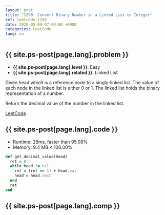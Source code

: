 ```yaml
---
layout: post
title: "1290. Convert Binary Number in a Linked List to Integer"
ref: leetcode-1290
date: 2020-05-09 07:00:00 +0900
categories: LeetCode
lang: en
---
```


## {{ site.ps-post[page.lang].problem }}
- **{{ site.ps-post[page.lang].level }}**: Easy
- **{{ site.ps-post[page.lang].related }}**: Linked List

Given head which is a reference node to a singly-linked list. The value of each node in the linked list is either 0 or 1. The linked list holds the binary representation of a number.

Return the decimal value of the number in the linked list.

[LeetCode](https://leetcode.com/problems/convert-binary-number-in-a-linked-list-to-integer/)

<div class="divider"></div>

## {{ site.ps-post[page.lang].code }}

- Runtime: 28ms, faster than 95.08%
- Memory: 9.4 MB < 100.00%

```rb
def get_decimal_value(head)
  ret = 0
  while head != nil
    ret = (ret << 1) + head.val
    head = head.next
  end
  ret
end
```

<div class="divider"></div>

## {{ site.ps-post[page.lang].comp }}
